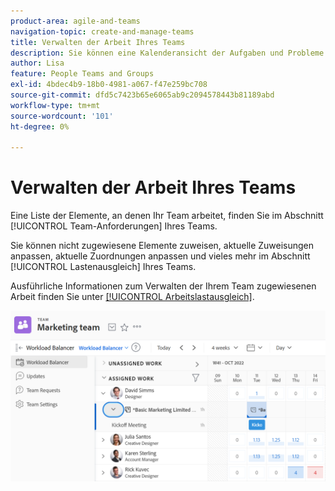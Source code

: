 ```yaml
---
product-area: agile-and-teams
navigation-topic: create-and-manage-teams
title: Verwalten der Arbeit Ihres Teams
description: Sie können eine Kalenderansicht der Aufgaben und Probleme sehen, an denen Ihr Team derzeit arbeitet. Sie können nicht zugewiesene Elemente zuweisen, aktuelle Zuweisungen anpassen, aktuelle Zuordnungen anpassen und vieles mehr.
author: Lisa
feature: People Teams and Groups
exl-id: 4bdec4b9-18b0-4981-a067-f47e259bc708
source-git-commit: dfd5c7423b65e6065ab9c2094578443b81189abd
workflow-type: tm+mt
source-wordcount: '101'
ht-degree: 0%

---
```


# Verwalten der Arbeit Ihres Teams

Eine Liste der Elemente, an denen Ihr Team arbeitet, finden Sie im Abschnitt [!UICONTROL Team-Anforderungen] Ihres Teams.

Sie können nicht zugewiesene Elemente zuweisen, aktuelle Zuweisungen anpassen, aktuelle Zuordnungen anpassen und vieles mehr im Abschnitt [!UICONTROL Lastenausgleich] Ihres Teams.

Ausführliche Informationen zum Verwalten der Ihrem Team zugewiesenen Arbeit finden Sie unter [[!UICONTROL Arbeitslastausgleich]](../../resource-mgmt/workload-balancer/assign-work-in-workload-balancer.md).

![](assets/team-page-with-team-requests-and-balancer-sections-left.png)
